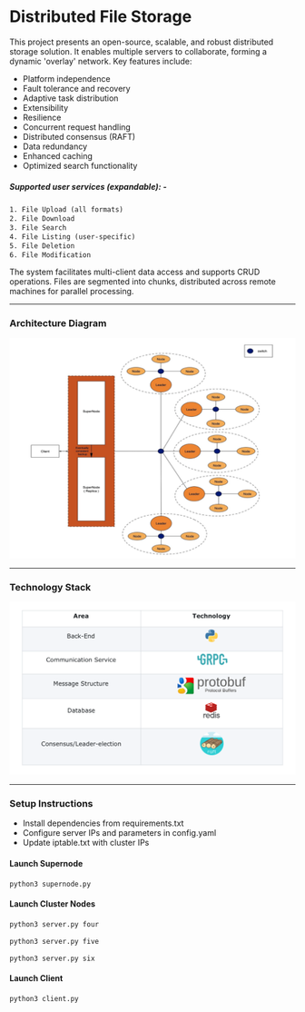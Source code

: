 # Distributed File Storage

This project presents an open-source, scalable, and robust distributed storage solution. It enables multiple servers to collaborate, forming a dynamic 'overlay' network.
Key features include:

- Platform independence
- Fault tolerance and recovery
- Adaptive task distribution
- Extensibility
- Resilience
- Concurrent request handling
- Distributed consensus (RAFT)
- Data redundancy
- Enhanced caching
- Optimized search functionality

##### Supported user services (expandable): - 

    1. File Upload (all formats)
    2. File Download
    3. File Search
    4. File Listing (user-specific)
    5. File Deletion
    6. File Modification

The system facilitates multi-client data access and supports CRUD operations. Files are segmented into chunks, distributed across remote machines for parallel processing.

****************************************************************************************************************



### Architecture Diagram

![Link to Architecture Diagram](images/ArchitectureDiagram.png)

****************************************************************************************************************

### Technology Stack

![Link to Technology Stack Diagram](images/TechStack.png)

****************************************************************************************************************

### Setup Instructions
- Install dependencies from requirements.txt
- Configure server IPs and parameters in config.yaml
- Update iptable.txt with cluster IPs

#### Launch Supernode
```
python3 supernode.py
```

#### Launch Cluster Nodes

```
python3 server.py four
```
```
python3 server.py five
```
```
python3 server.py six
```

#### Launch Client
```
python3 client.py
```
